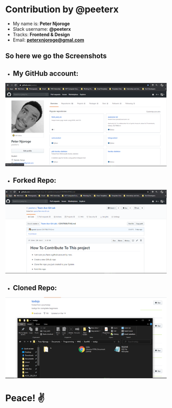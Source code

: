 # Contribution by @peeterx

* My name is: **Peter Njoroge**
* Slack username: **@peeterx**
* Tracks: **Frontend & Design**
* Email: **peterxnjoroge@gmal.com**

## So here we go the **Screenshots**

* ## My **GitHub** account:
![GitHub Account](peeterx.assets/github.PNG)

* ## **Forked** Repo:
![Forked Repo](peeterx.assets/forked-repo.PNG)

* ## **Cloned** Repo:
![Cloned Repo](peeterx.assets/cloned-repo.PNG)

# Peace! ✌
